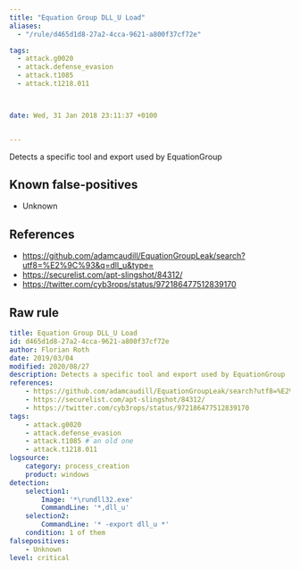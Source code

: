 ```yaml
---
title: "Equation Group DLL_U Load"
aliases:
  - "/rule/d465d1d8-27a2-4cca-9621-a800f37cf72e"

tags:
  - attack.g0020
  - attack.defense_evasion
  - attack.t1085
  - attack.t1218.011



date: Wed, 31 Jan 2018 23:11:37 +0100


---
```


Detects a specific tool and export used by EquationGroup

<!--more-->


## Known false-positives

* Unknown



## References

* https://github.com/adamcaudill/EquationGroupLeak/search?utf8=%E2%9C%93&q=dll_u&type=
* https://securelist.com/apt-slingshot/84312/
* https://twitter.com/cyb3rops/status/972186477512839170


## Raw rule
```yaml
title: Equation Group DLL_U Load
id: d465d1d8-27a2-4cca-9621-a800f37cf72e
author: Florian Roth
date: 2019/03/04
modified: 2020/08/27
description: Detects a specific tool and export used by EquationGroup
references:
    - https://github.com/adamcaudill/EquationGroupLeak/search?utf8=%E2%9C%93&q=dll_u&type=
    - https://securelist.com/apt-slingshot/84312/
    - https://twitter.com/cyb3rops/status/972186477512839170
tags:
    - attack.g0020
    - attack.defense_evasion
    - attack.t1085 # an old one
    - attack.t1218.011
logsource:
    category: process_creation
    product: windows
detection:
    selection1:
        Image: '*\rundll32.exe'
        CommandLine: '*,dll_u'
    selection2:
        CommandLine: '* -export dll_u *'
    condition: 1 of them
falsepositives:
    - Unknown
level: critical

```
